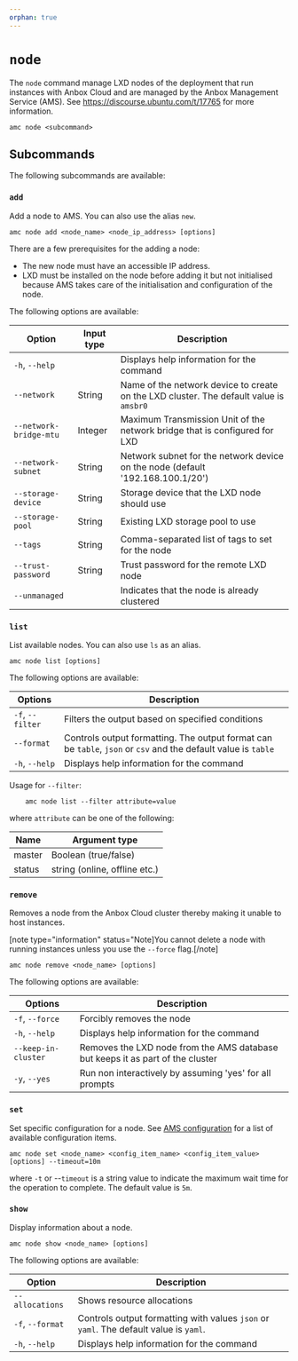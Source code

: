 ```yaml
---
orphan: true
---
```

# `node`

The `node` command manage LXD nodes of the deployment that run instances with Anbox Cloud and are managed by the Anbox Management Service (AMS). See https://discourse.ubuntu.com/t/17765 for more information.

    amc node <subcommand>

## Subcommands

The following subcommands are available:

### `add`

Add a node to AMS. You can also use the alias `new`.

    amc node add <node_name> <node_ip_address> [options]

There are a few prerequisites for the adding a node:

* The new node must have an accessible IP address.
* LXD must be installed on the node before adding it but not initialised because AMS takes care of the initialisation and configuration of the node.

The following options are available:

| Option | Input type | Description |
|--------|------------|-------------|
|`-h`, `--help` |  | Displays help information for the command |
| `--network`| String | Name of the network device to create on the LXD cluster. The default value is `amsbr0` |
| `--network-bridge-mtu` | Integer | Maximum Transmission Unit of the network bridge that is configured for LXD |
| `--network-subnet` | String | Network subnet for the network device on the node (default '192.168.100.1/20') |
| `--storage-device` | String | Storage device that the LXD node should use |
| `--storage-pool` | String | Existing LXD storage pool to use |
| `--tags` | String | Comma-separated list of tags to set for the node |
| `--trust-password` | String | Trust password for the remote LXD node |
| `--unmanaged` | | Indicates that the node is already clustered |


### `list`

List available nodes. You can also use `ls` as an alias.

    amc node list [options]

The following options are available:

| Options | Description |
|---------|-------------|
|`-f`, `--filter`| Filters the output based on specified conditions |
| `--format` | Controls output formatting. The output format can be `table`, `json` or `csv` and the default value is `table` |
| `-h`, `--help` | Displays help information for the command |

Usage for `--filter`:

        amc node list --filter attribute=value

where `attribute` can be one of the following:

|     Name      |       Argument type           |
|---------------|-------------------------------|
|<!-- wokeignore:rule=master --> master        | Boolean (true/false)          |
| status        | string (online, offline etc.) |


### `remove`

Removes a node from the Anbox Cloud cluster thereby making it unable to host instances.

[note type="information" status="Note]You cannot delete a node with running instances unless you use the `--force` flag.[/note]

    amc node remove <node_name> [options]

The following options are available:

| Options | Description |
|---------|-------------|
| `-f`, `--force` | Forcibly removes the node |
| `-h`, `--help`  | Displays help information for the command |
| `--keep-in-cluster` | Removes the LXD node from the AMS database but keeps it as part of the cluster |
| `-y`, `--yes` | Run non interactively by assuming 'yes' for all prompts |


### `set`

Set specific configuration for a node. See [AMS configuration](https://discourse.ubuntu.com/t/20872) for a list of available configuration items.

    amc node set <node_name> <config_item_name> <config_item_value> [options] --timeout=10m

where `-t` or --`timeout` is a string value to indicate the maximum wait time for the operation to complete. The default value is `5m`.

### `show`

Display information about a node.

    amc node show <node_name> [options]

The following options are available:

| Option | Description |
|--------|-------------|
| `--allocations` | Shows resource allocations |
|`-f`, `--format` | Controls output formatting with values `json` or `yaml`. The default value is `yaml`. |
| `-h`, `--help` | Displays help information for the command |
